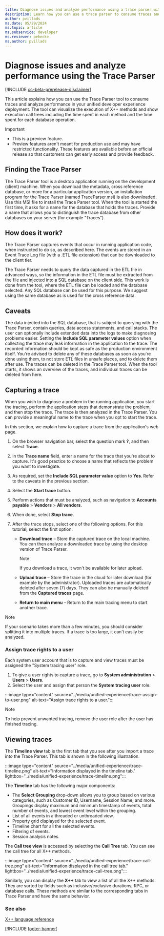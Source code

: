 ```yaml
---
title: Diagnose issues and analyze performance using a trace parser with the unified developer experience.
description: Learn how you can use a trace parser to consume traces and analyze performance in your deployment from your unified developer experience.
author: pvillads
ms.date: 05/29/2024
ms.topic: article
ms.subservice: developer
ms.reviewer: pehecke
ms.author: pvillads
---
```


# Diagnose issues and analyze performance using the Trace Parser

[!INCLUDE [cc-beta-prerelease-disclaimer](../../includes/cc-beta-prerelease-disclaimer.md)]

This article explains how you can use the Trace Parser tool to consume traces and analyze performance in your unified developer experience deployment. The tool can visualize the execution of X++ methods and show execution call trees including the time spent in each method and the time spent for each database operation.

> [!IMPORTANT]
>
> - This is a preview feature.
> - Preview features aren't meant for production use and may have restricted functionality. These features are available before an official release so that customers can get early access and provide feedback.

## Finding the Trace Parser
<!-- Windows only? -->
The Trace Parser tool is a desktop application running on the development (client) machine. When you download the metadata, cross reference database, or more for a particular application version, an installation program for the Trace Parser (named TraceParser.msi) is also downloaded. Use this MSI file to install the Trace Parser tool. When the tool is started the first time, it asks for a name for the database that holds the traces. Provide a name that allows you to distinguish the trace database from other databases on your server (for example "Traces").

## How does it work?

The Trace Parser captures events that occur in running application code, when instructed to do so, as described here. The events are stored in an Event Trace Log file (with a .ETL file extension) that can be downloaded to the client tier.

The Trace Parser needs to query the data captured in the ETL file in advanced ways, so the information in the ETL file must be extracted from the file and injected into a SQL database on the client side. This work is done from the tool, where the ETL file can be loaded and the database selected. Any SQL database can be used for this purpose. We suggest using the same database as is used for the cross reference data.

## Caveats

The data injected into the SQL database, that is subject to querying with the Trace Parser, contain queries, data access statements, and call stacks. The user can optionally include extended data into the logs to make diagnosing problems easier. Setting the **Include SQL parameter values** option when collecting the trace may leak information in the application to the trace. The recorded information should be kept as safe as the production environment itself. You're advised to delete any of these databases as soon as you're done using them, to not store ETL files in unsafe places, and to delete them after use. The traces can be deleted in the Trace Parser tool. When the tool starts, it shows an overview of the traces, and individual traces can be deleted from here.

## Capturing a trace

When you wish to diagnose a problem in the running application, you start the tracing, perform the application steps that demonstrate the problem, and then stop the trace. The trace is then analyzed in the Trace Parser. You can provide a meaningful name to the trace when you opt to start the trace.

In this section, we explain how to capture a trace from the application's web page.

1. On the browser navigation bar, select the question mark **?**, and then select **Trace**.
2. In the **Trace name** field, enter a name for the trace that you're about to capture. It's good practice to choose a name that reflects the problem you want to investigate.
3. As required, set the **Include SQL parameter value** option to **Yes**. Refer to the caveats in the previous section.
4. Select the **Start trace** button.
5. Perform actions that must be analyzed, such as navigation to **Accounts payable** > **Vendors** > **All vendors**.
6. When done, select **Stop trace**.
7. After the trace stops, select one of the following options. For this tutorial, select the first option.

    - **Download trace** – Store the captured trace on the local machine. You can then analyze a downloaded trace by using the desktop version of Trace Parser.

        > [!NOTE]
        > If you download a trace, it won't be available for later upload.

    - **Upload trace** – Store the trace in the cloud for later download (for example by the administrator). Uploaded traces are automatically deleted after seven (7) days. They can also be manually deleted from the **Captured traces** page.
    - **Return to main menu** – Return to the main tracing menu to start another trace.

> [!NOTE]
> If your scenario takes more than a few minutes, you should consider splitting it into multiple traces. If a trace is too large, it can't easily be analyzed.

### Assign trace rights to a user

Each system user account that is to capture and view traces must be assigned the "System tracing user" role.

1. To give a user rights to capture a trace, go to **System administration** > **Users** > **Users**.
1. Select the user and assign that person the **System tracing user** role.

:::image type="content" source="../media/unified-experience/trace-assign-to-user.png" alt-text="Assign trace rights to a user.":::

> [!NOTE]
> To help prevent unwanted tracing, remove the user role after the user has finished tracing.

## Viewing traces

The **Timeline view** tab is the first tab that you see after you import a trace into the Trace Parser. This tab is shown in the following illustration.

:::image type="content" source="../media/unified-experience/trace-timeline.png" alt-text="Information displayed in the timeline tab." lightbox="../media/unified-experience/trace-timeline.png":::

The **Timeline** tab has the following major components:

- The **Select Grouping** drop-down allows you to group based on various categories, such as Customer ID, Username, Session Name, and more. Groupings display maximum and minimum timestamp of events, total number of events, and lowest event level within the grouping.
- List of all events in a threaded or unthreaded view.
- Property grid displayed for the selected event.
- Timeline chart for all the selected events.
- Filtering of events.
- Session analysis notes.

The **Call tree view** is accessed by selecting the **Call Tree** tab. You can see the call tree for all X++ methods.

:::image type="content" source="../media/unified-experience/trace-call-tree.png" alt-text="Information displayed in the call tree tab." lightbox="../media/unified-experience/trace-call-tree.png":::

Similarly, you can display the **X++** tab to view a list of all the X++ methods. They are sorted by fields such as inclusive/exclusive durations, RPC, or database calls. These methods are similar to the corresponding tabs in Trace Parser and have the same behavior.

### See also

[X++ language reference](/dynamics365/fin-ops-core/dev-itpro/dev-ref/xpp-language-reference)

[!INCLUDE [footer-banner](../../includes/footer-banner.md)]
